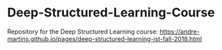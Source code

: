 # Deep-Structured-Learning-Course
Repository for the Deep Structured Learning course: https://andre-martins.github.io/pages/deep-structured-learning-ist-fall-2018.html

